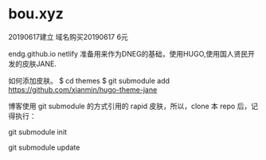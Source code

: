 # bou.xyz

20190617建立
域名购买20190617 6元


endg.github.io
netlify
准备用来作为DNEG的基础，使用HUGO,使用国人贤民开发的皮肤JANE.

如何添加皮肤。
$ cd themes
$ git submodule add https://github.com/xianmin/hugo-theme-jane


博客使用 git submodule 的方式引用的 rapid 皮肤，所以，clone 本 repo 后，记得执行：

git submodule init

git submodule update

